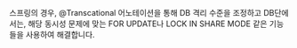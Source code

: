 스프링의 경우, @Transcational 어노테이션을 통해 DB 격리 수준을 조정하고
DB단에서는, 해당 동시성 문제에 맞는 FOR UPDATE나 LOCK IN SHARE MODE 같은 기능들을 사용하여 해결합니다.
